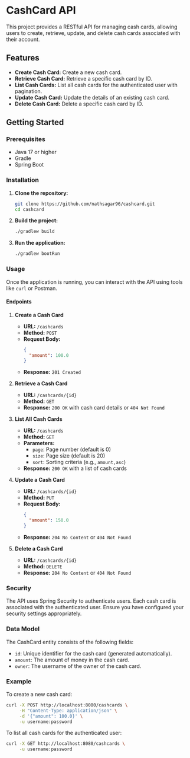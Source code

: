 # CashCard API

This project provides a RESTful API for managing cash cards, allowing users to create, retrieve, update, and delete cash
cards associated with their account.

## Features

- **Create Cash Card:** Create a new cash card.
- **Retrieve Cash Card:** Retrieve a specific cash card by ID.
- **List Cash Cards:** List all cash cards for the authenticated user with pagination.
- **Update Cash Card:** Update the details of an existing cash card.
- **Delete Cash Card:** Delete a specific cash card by ID.

## Getting Started

### Prerequisites

- Java 17 or higher
- Gradle
- Spring Boot

### Installation

1. **Clone the repository:**
   ```bash
   git clone https://github.com/nathsagar96/cashcard.git
   cd cashcard
   ```

2. **Build the project:**
   ```bash
   ./gradlew build
   ```

3. **Run the application:**
   ```bash
   ./gradlew bootRun
   ```

### Usage

Once the application is running, you can interact with the API using tools like `curl` or Postman.

#### Endpoints

1. **Create a Cash Card**

    - **URL:** `/cashcards`
    - **Method:** `POST`
    - **Request Body:**
      ```json
      {
        "amount": 100.0
      }
      ```
    - **Response:** `201 Created`

2. **Retrieve a Cash Card**

    - **URL:** `/cashcards/{id}`
    - **Method:** `GET`
    - **Response:** `200 OK` with cash card details or `404 Not Found`

3. **List All Cash Cards**

    - **URL:** `/cashcards`
    - **Method:** `GET`
    - **Parameters:**
        - `page`: Page number (default is 0)
        - `size`: Page size (default is 20)
        - `sort`: Sorting criteria (e.g., `amount,asc`)
    - **Response:** `200 OK` with a list of cash cards

4. **Update a Cash Card**

    - **URL:** `/cashcards/{id}`
    - **Method:** `PUT`
    - **Request Body:**
      ```json
      {
        "amount": 150.0
      }
      ```
    - **Response:** `204 No Content` or `404 Not Found`

5. **Delete a Cash Card**

    - **URL:** `/cashcards/{id}`
    - **Method:** `DELETE`
    - **Response:** `204 No Content` or `404 Not Found`

### Security

The API uses Spring Security to authenticate users. Each cash card is associated with the authenticated user. Ensure you
have configured your security settings appropriately.

### Data Model

The CashCard entity consists of the following fields:

- `id`: Unique identifier for the cash card (generated automatically).
- `amount`: The amount of money in the cash card.
- `owner`: The username of the owner of the cash card.

### Example

To create a new cash card:

```bash
curl -X POST http://localhost:8080/cashcards \
     -H "Content-Type: application/json" \
     -d '{"amount": 100.0}' \
     -u username:password
```

To list all cash cards for the authenticated user:

```bash
curl -X GET http://localhost:8080/cashcards \
     -u username:password
```

